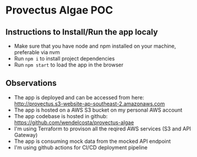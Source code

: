 # Provectus Algae POC

## Instructions to Install/Run the app localy

- Make sure that you have node and npm installed on your machine, preferable via nvm
- Run `npm i` to install project dependencies
- Run `npm start` to load the app in the browser

## Observations

- The app is deployed and can be accessed from here: <http://provectus.s3-website-ap-southeast-2.amazonaws.com>
- The app is hosted on a AWS S3 bucket on my personal AWS account
- The app codebase is hosted in github: <https://github.com/wendelcosta/provectus-algae>
- I'm using Terraform to provison all the reqired AWS services (S3 and API Gateway)
- The app is consuming mock data from the mocked API endpoint
- I'm using github actions for CI/CD deployment pipeline
